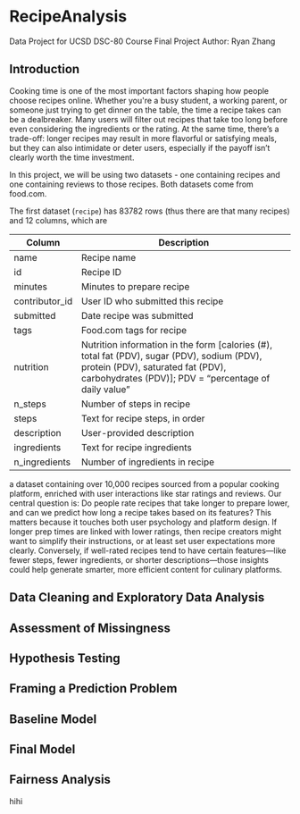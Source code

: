 # RecipeAnalysis
Data Project for UCSD DSC-80 Course Final Project
Author: Ryan Zhang

## Introduction
Cooking time is one of the most important factors shaping how people choose recipes online. Whether you're a busy student, a working parent, or someone just trying to get dinner on the table, the time a recipe takes can be a dealbreaker. Many users will filter out recipes that take too long before even considering the ingredients or the rating. At the same time, there’s a trade-off: longer recipes may result in more flavorful or satisfying meals, but they can also intimidate or deter users, especially if the payoff isn’t clearly worth the time investment.

In this project, we will be using two datasets - one containing recipes and one containing reviews to those recipes. Both datasets come from food.com. 

The first dataset (`recipe`) has 83782 rows (thus there are that many recipes) and 12 columns, which are

|Column|Description|
|------|-----------|
|name|Recipe name|
|id|Recipe ID|
|minutes|Minutes to prepare recipe|
|contributor_id|User ID who submitted this recipe|
|submitted|Date recipe was submitted|
|tags|Food.com tags for recipe|
|nutrition|Nutrition information in the form [calories (#), total fat (PDV), sugar (PDV), sodium (PDV), protein (PDV), saturated fat (PDV), carbohydrates (PDV)]; PDV = “percentage of daily value”|
|n_steps|Number of steps in recipe|
|steps|Text for recipe steps, in order|
|description|User-provided description|
|ingredients|Text for recipe ingredients|
|n_ingredients|Number of ingredients in recipe|

a dataset containing over 10,000 recipes sourced from a popular cooking platform, enriched with user interactions like star ratings and reviews. Our central question is: Do people rate recipes that take longer to prepare lower, and can we predict how long a recipe takes based on its features? This matters because it touches both user psychology and platform design. If longer prep times are linked with lower ratings, then recipe creators might want to simplify their instructions, or at least set user expectations more clearly. Conversely, if well-rated recipes tend to have certain features—like fewer steps, fewer ingredients, or shorter descriptions—those insights could help generate smarter, more efficient content for culinary platforms.

## Data Cleaning and Exploratory Data Analysis

## Assessment of Missingness

## Hypothesis Testing

## Framing a Prediction Problem

## Baseline Model

## Final Model

## Fairness Analysis

hihi